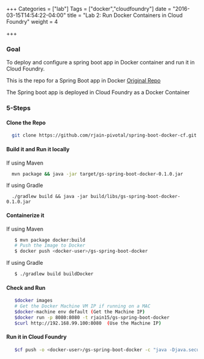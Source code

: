 +++
Categories = ["lab"]
Tags = ["docker","cloudfoundry"]
date = "2016-03-15T14:54:22-04:00"
title = "Lab 2: Run Docker Containers in Cloud Foundry"
weight = 4

+++

### Goal

To deploy and configure a spring boot app in Docker container and run it in Cloud Foundry.

<!--more-->


This is the repo for a Spring Boot app in Docker
[Original Repo](https://spring.io/guides/gs/spring-boot-docker/#scratch)

The Spring boot app is deployed in Cloud Foundry as a Docker Container

### 5-Steps

#### Clone the Repo

   ```bash
     git clone https://github.com/rjain-pivotal/spring-boot-docker-cf.git
   ```
#### Build it and Run it locally

   If using Maven

   ```bash
     mvn package && java -jar target/gs-spring-boot-docker-0.1.0.jar
   ```

   If using Gradle

   ```
     ./gradlew build && java -jar build/libs/gs-spring-boot-docker-0.1.0.jar
   ```

#### Containerize it

   If using Maven

   ```bash
      $ mvn package docker:build
      # Push the Image to Docker
      $ docker push <docker-user>/gs-spring-boot-docker
   ```

   If using Gradle

   ```bash
      $ ./gradlew build buildDocker
   ```

#### Check and Run

   ```bash
      $docker images
      # Get the Docker Machine VM IP if running on a MAC
      $docker-machine env default (Get the Machine IP)
      $docker run -p 8080:8080 -t rjain15/gs-spring-boot-docker
      $curl http://192.168.99.100:8080  (Use the Machine IP)
   ```

#### Run it in Cloud Foundry

   ```bash
      $cf push -o <docker-user>/gs-spring-boot-docker -c "java -Djava.security.egd=file:/dev/./urandom -jar /app.jar"
   ```
